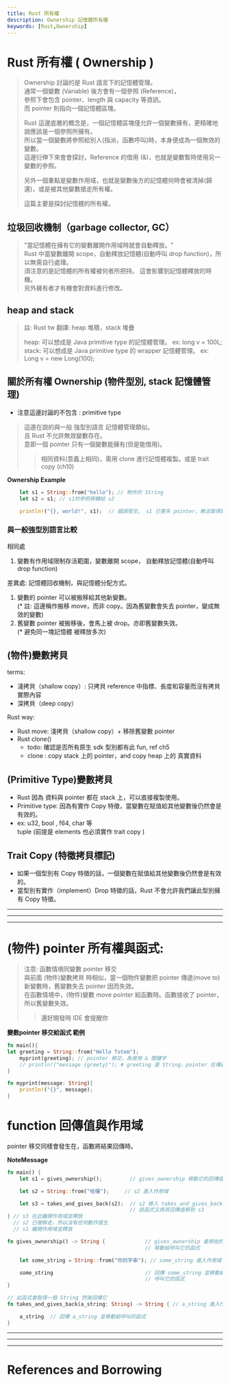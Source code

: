 ```yaml
---
title: Rust 所有權
description: Ownership 記憶體所有權
keywords: [Rust,Ownership]
---
```


# Rust 所有權 ( Ownership )
> Ownership 討論的是 Rust 語言下的記憶體管理。  
> 通常一個變數 (Variable) 後方會有一個參照 (Reference)，  
> 參照下會包含 pointer、length 與 capacity 等資訊。  
> 而 pointer 則指向一個記憶體區塊。    
> 
> Rust 這邊底層的概念是，一個記憶體區塊僅允許一個變數擁有，更精確地說應該是一個參照所擁有。  
> 所以當一個變數將參照給別人(指派，函數呼叫)時，本身便成為一個無效的變數。  
> 這邊衍伸下來會會探討，Reference 的借用 (&)，也就是變數暫時使用另一變數的參照。      
> 
> 另外一個重點是變數作用域，也就是變數後方的記憶體何時會被清掉(歸還)，或是被其他變數搶走所有權。
> 
> 這篇主要是探討記憶體的所有權。
 

## 垃圾回收機制（garbage collector, GC）
> "當記憶體在擁有它的變數離開作用域時就會自動釋放。"   
> Rust 中當變數離開 scope，自動釋放記憶體(自動呼叫 drop function)，所以無需自行處理。  
> 須注意的是記憶體的所有權被何者所把持。 
> 這會影響到記憶體釋放的時機。   
> 另外擁有者才有機會對資料進行修改。  

## heap and stack
> 註: Rust tw 翻譯: heap 堆積，stack 堆疊  
> 
> heap: 可以想成是 Java primitive type 的記憶體管理。 ex: long v = 100L;  
> stack: 可以想成是 Java primitive type 的 wrapper 記憶體管理。 ex: Long v = new Long(100);  


## 關於所有權 Ownership (物件型別, stack 記憶體管理)
* 注意這邊討論的不包含 : primitive type   
> 這邊在說的與一般 強型別語言 記憶體管理類似。  
> 且 Rust 不允許無效變數存在。  
> 意即一個 pointer 只有一個變數能擁有(但是能借用)。  
>> 相同資料(意義上相同)，需用 clone 進行記憶體複製。或是 trait copy (ch10)  

__Ownership Example__

```rust
    let s1 = String::from("hello"); // 物件的 String
    let s2 = s1; // s1的參照移轉給 s2

    println!("{}, world!", s1);  // 錯誤發生。 s1 已喪失 pointer，無法取得記憶體內容。 
```

### 與一般強型別語言比較
相同處
1. 變數有作用域限制存活範圍，變數離開 scope， 自動釋放記憶體(自動呼叫 drop function)

差異處:
記憶體回收機制，與記憶體分配方式。
1. 變數的 pointer 可以被搬移給其他新變數。  
(* 註: 這邊稱作搬移 move，而非 copy。因為舊變數會失去 pointer，變成無效的變數)
2. 舊變數 pointer 被搬移後，會馬上被 drop。亦即舊變數失效。  
(* 避免同一塊記憶體 被釋放多次)


## (物件)變數拷貝
terms:  
* 淺拷貝（shallow copy）: 只拷貝 reference 中指標、長度和容量而沒有拷貝實際內容  
* 深拷貝（deep copy） 

Rust way:  
* Rust move: 淺拷貝（shallow copy）+ 移除舊變數 pointer
* Rust clone() 
    - todo: 確認是否所有原生 sdk 型別都有此 fun, ref ch5
    - clone : copy stack 上的 pointer，and copy heap 上的 真實資料

## (Primitive Type)變數拷貝  
* Rust 因為 資料與 pointer 都在 stack 上，可以直接複製使用。  
* Primitive type: 因為有實作 Copy 特徵，當變數在賦值給其他變數後仍然會是有效的。  
* ex: u32, bool , f64, char 等  
  tuple (前提是 elements 也必須實作 trait copy )  

## Trait Copy (特徵拷貝標記)
* 如果一個型別有 Copy 特徵的話，一個變數在賦值給其他變數後仍然會是有效的。  
* 當型別有實作（implement）Drop 特徵的話，Rust 不會允許我們讓此型別擁有 Copy 特徵。  


<hr/>
<hr/>
<hr/>

# (物件) pointer 所有權與函式: 
> 注意: 函數情境同變數 pointer 移交  
> 與前面 (物件)變數拷貝 時相似，當一個物件變數把 pointer 傳遞(move to)新變數時，舊變數失去 pointer 因而失效。  
> 在函數情境中，(物件)變數 move pointer 給函數時。函數接收了 pointer，所以舊變數失效。  
>> 還好開發時 IDE 會提醒你  


__變數pointer 移交給函式 範例__

```rust
fn main(){
let greeting = String::from("Hello Totem");
    myprint(greeting); // pointer 移交，為使用 & 關鍵字 
    // println!("message {greety}"); # greeting 是 String，pointer 在傳遞給 myprint() 時已失效
}

fn myprint(message: String){
    println!("{}", message);
}
```

# function 回傳值與作用域
pointer 移交同樣會發生在，函數將結果回傳時。



__NoteMessage__
```rust
fn main() {
    let s1 = gives_ownership();         // gives_ownership 移動它的回傳值給 s1

    let s2 = String::from("哈囉");     // s2 進入作用域

    let s3 = takes_and_gives_back(s2);  // s2 移入 takes_and_gives_back
                                        // 該函式又將其回傳值移到 s3
} // s3 在此離開作用域並釋放
  // s2 已被移走，所以沒有任何動作發生
  // s1 離開作用域並釋放

fn gives_ownership() -> String {             // gives_ownership 會將他的回傳值
                                             // 移動給呼叫它的函式

    let some_string = String::from("你的字串"); // some_string 進入作用域

    some_string                              // 回傳 some_string 並移動給
                                             // 呼叫它的函式
}

// 此函式會取得一個 String 然後回傳它
fn takes_and_gives_back(a_string: String) -> String { // a_string 進入作用域

    a_string  // 回傳 a_string 並移動給呼叫的函式
}
```



<hr/>
<hr/>
<hr/>

# References and Borrowing